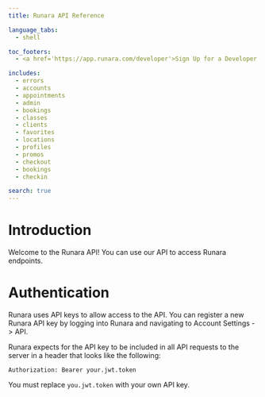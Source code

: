 ```yaml
---
title: Runara API Reference

language_tabs:
  - shell

toc_footers:
  - <a href='https://app.runara.com/developer'>Sign Up for a Developer Key</a>

includes:
  - errors
  - accounts
  - appointments
  - admin
  - bookings
  - classes
  - clients
  - favorites
  - locations
  - profiles
  - promos
  - checkout
  - bookings
  - checkin

search: true
---
```


# Introduction

Welcome to the Runara API! You can use our API to access Runara endpoints.

# Authentication

Runara uses API keys to allow access to the API. You can register a new Runara API key by logging into Runara and navigating to Account Settings -> API.

Runara expects for the API key to be included in all API requests to the server in a header that looks like the following:

`Authorization: Bearer your.jwt.token`

<aside class="notice">
You must replace <code>you.jwt.token</code> with your own API key.
</aside>
